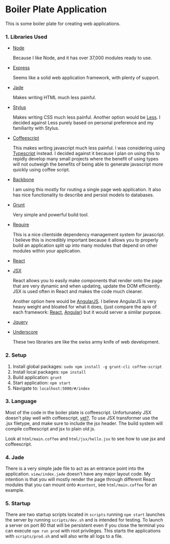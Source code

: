 Boiler Plate Application
========================

This is some boiler plate for creating web applications.

### 1. Libraries Used

  + [Node](http://nodejs.org/)

    Because I like Node, and it has over 37,000 modules ready to use.

  + [Express](http://expressjs.com/)

    Seems like a solid web application framework, with plenty of support.

  + [Jade](http://jade-lang.com/)

    Makes writing HTML much less painful.

  + [Stylus](http://learnboost.github.io/stylus/)

    Makes writing CSS much less painful. Another option would be
    [Less](http://lesscss.org/). I decided against Less purely based on
    personal preference and my familiarity with Stylus.

  + [Coffeescript](http://coffeescript.org/)

    This makes writing javascript much less painful. I was considering
    using [Typescript](http://www.typescriptlang.org/) instead. I decided
    against it because I plan on using this to repidly develop many small
    projects where the benefit of using types will not outweigh the benefits
    of being able to generate javascript more quickly using coffee script.

  + [Backbone](http://backbonejs.org/)

    I am using this mostly for routing a single page web application. It also
    has nice functionality to describe and persist models to databases.

  + [Grunt](http://gruntjs.com/)

    Very simple and powerful build tool.

  + [Require](http://requirejs.org/)

    This is a nice clientside dependency management system for javascript. I
    believe this is incredibly important because it allows you to properly
    build an application split up into many modules that depend on other
    modules within your application.

  + [React](http://facebook.github.io/react/)
  + [JSX](http://facebook.github.io/react/docs/syntax.html)

    React allows you to easily make components that render onto the page that
    are very dynamic and when updating, update the DOM efficiently. JSX is used
    often in React and makes the code much cleaner.

    Another option here would be [AngularJS](http://angularjs.org/). I believe
    AngularJS is very heavy weight and bloated for what it does, (just compare
    the apis of each framework:
    [React](http://facebook.github.io/react/docs/reference.html),
    [Angular](http://docs.angularjs.org/api/)) but it would server a similar
    purpose.

  + [Jquery](http://jquery.com/)
  + [Underscore](http://underscorejs.org/)

    These two libraries are like the swiss army knife of web development.


### 2. Setup

  1. Install global packages: `sudo npm install -g grunt-cli coffee-script`
  2. Install local packages: `npm install`
  3. Build application: `grunt`
  4. Start application: `npm start`
  5. Navigate to: `localhost:5000/#/index`

### 3. Language

  Most of the code in the boiler plate is coffeescript. Unfortunately JSX
  doesn't play well with coffeescript,
  [yet?](https://github.com/facebook/react/issues/47). To use JSX transformer
  use the .jsx filetype, and make sure to include the jsx header. The build
  system will compile coffeescript and jsx to plain old js.

  Look at `html/main.coffee` and `html/jsx/hello.jsx` to see how to use jsx
  and coffeescript.

### 4. Jade

  There is a very simple jade file to act as an entrance point into the
  application. `view/index.jade` doesn't have any major layout code. My
  intention is that you will mostly render the page through different React
  modules that you can mount onto `#content`, see `html/main.coffee` for an
  example.

### 5. Startup

  There are two startup scripts located in `scripts` running `npm start`
  launches the server by running `scripts/dev.sh` and is intended for testing.
  To launch a server on port 80 that will be persistent even if you close the
  terminal you can execute `npm run prod` with root privileges. This starts the
  applications with `scripts/prod.sh` and will also write all logs to a file.